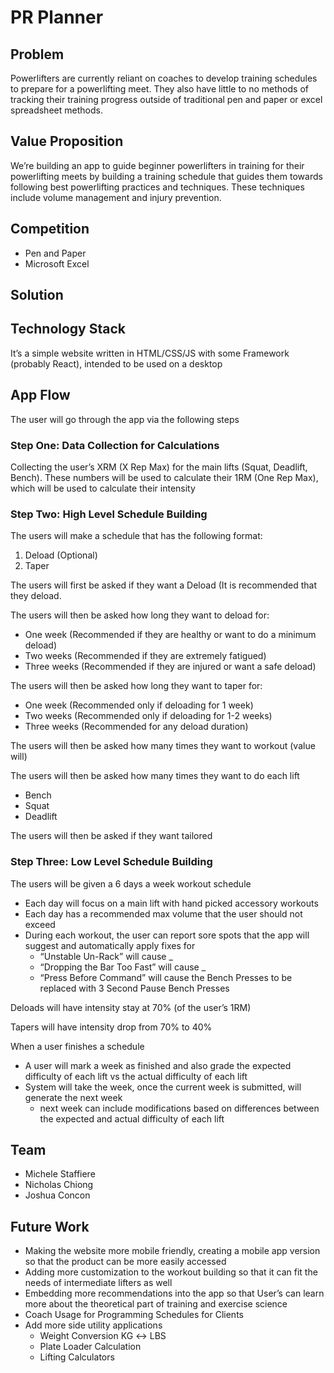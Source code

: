 # PR Planner

## Problem

Powerlifters are currently reliant on coaches to develop training schedules to prepare for a powerlifting meet. They also have little to no methods of tracking their training progress outside of traditional pen and paper or excel spreadsheet methods.

## Value Proposition

We’re building an app to guide beginner powerlifters in training for their powerlifting meets by building a training schedule that guides them towards following best powerlifting practices and techniques. These techniques include volume management and injury prevention.

## Competition

- Pen and Paper
- Microsoft Excel

## Solution

## Technology Stack

It’s a simple website written in HTML/CSS/JS with some Framework (probably React), intended to be used on a desktop

## App Flow

The user will go through the app via the following steps

### Step One: Data Collection for Calculations

Collecting the user’s XRM (X Rep Max) for the main lifts (Squat, Deadlift, Bench). These numbers will be used to calculate their 1RM (One Rep Max), which will be used to calculate their intensity

### Step Two: High Level Schedule Building

The users will make a schedule that has the following format:

1. Deload (Optional)
2. Taper

The users will first be asked if they want a Deload (It is recommended that they deload.

The users will then be asked how long they want to deload for:

- One week (Recommended if they are healthy or want to do a minimum deload)
- Two weeks (Recommended if they are extremely fatigued)
- Three weeks (Recommended if they are injured or want a safe deload)

The users will then be asked how long they want to taper for:

- One week (Recommended only if deloading for 1 week)
- Two weeks (Recommended only if deloading for 1-2 weeks)
- Three weeks (Recommended for any deload duration)

The users will then be asked how many times they want to workout (value will)

The users will then be asked how many times they want to do each lift

- Bench
- Squat
- Deadlift

The users will then be asked if they want tailored

### Step Three: Low Level Schedule Building

The users will be given a 6 days a week workout schedule

- Each day will focus on a main lift with hand picked accessory workouts
- Each day has a recommended max volume that the user should not exceed
- During each workout, the user can report sore spots that the app will suggest and automatically apply fixes for
  - “Unstable Un-Rack” will cause _
  - “Dropping the Bar Too Fast” will cause _
  - “Press Before Command” will cause the Bench Presses to be replaced with 3 Second Pause Bench Presses

Deloads will have intensity stay at 70% (of the user’s 1RM)

Tapers will have intensity drop from 70% to 40%

When a user finishes a schedule

- A user will mark a week as finished and also grade the expected difficulty of each lift vs the actual difficulty of each lift
- System will take the week, once the current week is submitted, will generate the next week
  - next week can include modifications based on differences between the expected and actual difficulty of each lift

## Team

- Michele Staffiere
- Nicholas Chiong
- Joshua Concon

## Future Work

- Making the website more mobile friendly, creating a mobile app version so that the product can be more easily accessed
- Adding more customization to the workout building so that it can fit the needs of intermediate lifters as well
- Embedding more recommendations into the app so that User’s can learn more about the theoretical part of training and exercise science
- Coach Usage for Programming Schedules for Clients
- Add more side utility applications
  - Weight Conversion KG ↔ LBS
  - Plate Loader Calculation
  - Lifting Calculators
